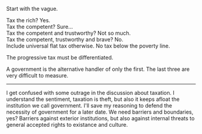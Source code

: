 <link href="../css/dark_theme.css" rel="stylesheet" />

Start with the vague.

Tax the rich? Yes.  
Tax the competent? Sure...  
Tax the competent and trustworthy? Not so much.  
Tax the competent, trustworthy and brave? No.  
Include universal flat tax otherwise. No tax below the poverty line.

The progressive tax must be differentiated.

A government is the alternative handler of only the first.
The last three are very difficult to measure.
___

I get confused with some outrage in the discussion about taxation. I understand the sentiment, taxation is theft, but also it keeps afloat the institution we call government. I'll save my reasoning to defend the necessity of government for a later date. We need barriers and boundaries, yes? Barriers against exterior institutions, but also against internal threats to general accepted rights to existance and culture.
